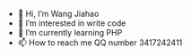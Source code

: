 - 👋 Hi, I’m Wang Jiahao
- 👀 I’m interested in write code
- 🌱 I’m currently learning PHP
- 📫 How to reach me QQ number 3417242411
